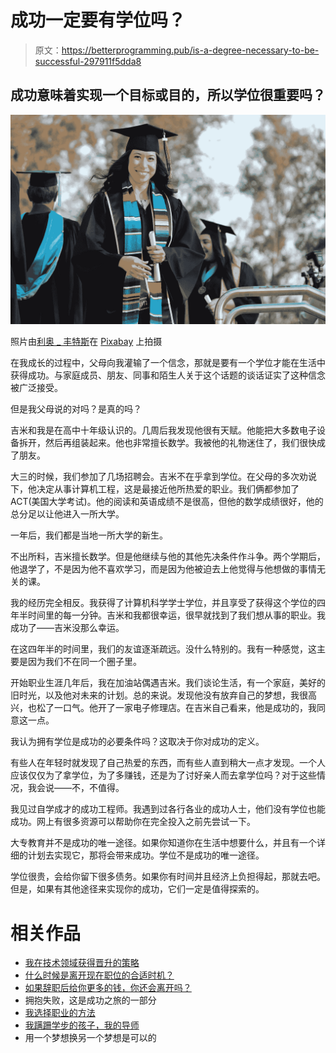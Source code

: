 # 成功一定要有学位吗？

> 原文：<https://betterprogramming.pub/is-a-degree-necessary-to-be-successful-297911f5dda8>

## 成功意味着实现一个目标或目的，所以学位很重要吗？

![](img/d54184a043b22271f6ac011e0d8856fb.png)

照片由[利奥 _ 丰特斯](https://pixabay.com/users/leo_fontes-5354759/)在 [Pixabay](https://pixabay.com/) 上拍摄

在我成长的过程中，父母向我灌输了一个信念，那就是要有一个学位才能在生活中获得成功。与家庭成员、朋友、同事和陌生人关于这个话题的谈话证实了这种信念被广泛接受。

但是我父母说的对吗？是真的吗？

吉米和我是在高中十年级认识的。几周后我发现他很有天赋。他能把大多数电子设备拆开，然后再组装起来。他也非常擅长数学。我被他的礼物迷住了，我们很快成了朋友。

大三的时候，我们参加了几场招聘会。吉米不在乎拿到学位。在父母的多次劝说下，他决定从事计算机工程，这是最接近他所热爱的职业。我们俩都参加了 ACT(美国大学考试)。他的阅读和英语成绩不是很高，但他的数学成绩很好，他的总分足以让他进入一所大学。

一年后，我们都是当地一所大学的新生。

不出所料，吉米擅长数学。但是他继续与他的其他先决条件作斗争。两个学期后，他退学了，不是因为他不喜欢学习，而是因为他被迫去上他觉得与他想做的事情无关的课。

我的经历完全相反。我获得了计算机科学学士学位，并且享受了获得这个学位的四年半时间里的每一分钟。吉米和我都很幸运，很早就找到了我们想从事的职业。我成功了——吉米没那么幸运。

在这四年半的时间里，我们的友谊逐渐疏远。没什么特别的。我有一种感觉，这主要是因为我们不在同一个圈子里。

开始职业生涯几年后，我在加油站偶遇吉米。我们谈论生活，有一个家庭，美好的旧时光，以及他对未来的计划。总的来说。发现他没有放弃自己的梦想，我很高兴，也松了一口气。他开了一家电子修理店。在吉米自己看来，他是成功的，我同意这一点。

我认为拥有学位是成功的必要条件吗？这取决于你对成功的定义。

有些人在年轻时就发现了自己热爱的东西，而有些人直到稍大一点才发现。一个人应该仅仅为了拿学位，为了多赚钱，还是为了讨好亲人而去拿学位吗？对于这些情况，我会说——不，不值得。

我见过自学成才的成功工程师。我遇到过各行各业的成功人士，他们没有学位也能成功。网上有很多资源可以帮助你在完全投入之前先尝试一下。

大专教育并不是成功的唯一途径。如果你知道你在生活中想要什么，并且有一个详细的计划去实现它，那将会带来成功。学位不是成功的唯一途径。

学位很贵，会给你留下很多债务。如果你有时间并且经济上负担得起，那就去吧。但是，如果有其他途径来实现你的成功，它们一定是值得探索的。

# 相关作品

*   [我在技术领域获得晋升的策略](https://medium.com/better-programming/how-i-set-myself-up-for-promotions-b95b2d953e1d)
*   [什么时候是离开现在职位的合适时机？](https://medium.com/better-programming/is-it-time-to-leave-your-job-981d4e1a1b38)
*   [如果辞职后给你更多的钱，你还会离开吗？](https://medium.com/better-programming/should-you-still-leave-if-offered-more-money-after-resigning-67b10d440db3)
*   拥抱失败，这是成功之旅的一部分
*   [我选择职业的方法](https://medium.com/better-programming/how-to-choose-a-career-path-185463d5e566)
*   [我蹒跚学步的孩子，我的导师](https://medium.com/better-programming/my-toddler-helped-my-professional-career-b99ce7fa42e)
*   用一个梦想换另一个梦想是可以的